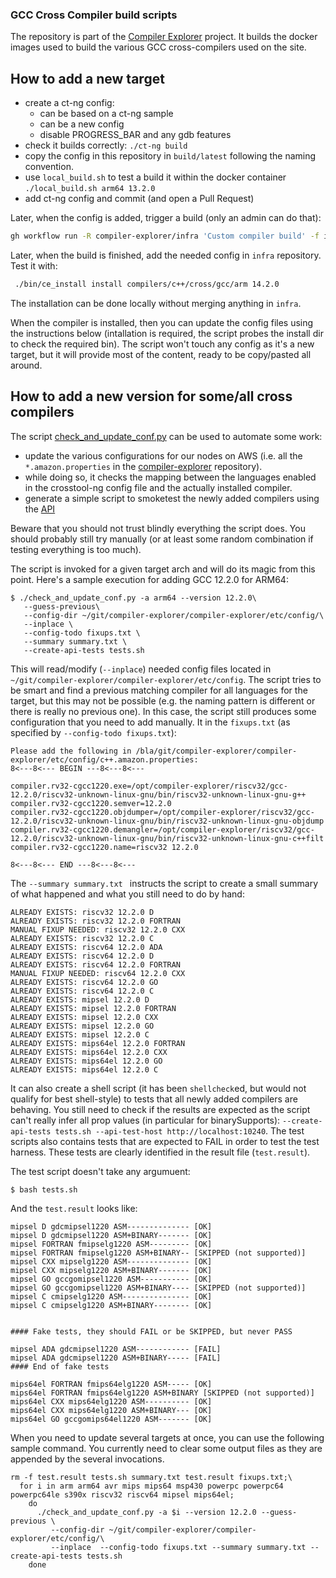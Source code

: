 ### GCC Cross Compiler build scripts

The repository is part of the [Compiler Explorer](https://godbolt.org/) project. It builds
the docker images used to build the various GCC cross-compilers used on the site.

## How to add a new target

- create a ct-ng config:
  - can be based on a ct-ng sample
  - can be a new config
  - disable PROGRESS_BAR and any gdb features
- check it builds correctly:
  `./ct-ng build`
- copy the config in this repository in `build/latest` following the naming convention.
- use `local_build.sh` to test a build it within the docker container
  `./local_build.sh arm64 13.2.0`
- add ct-ng config and commit (and open a Pull Request)

Later, when the config is added, trigger a build (only an admin can do that):

``` sh
gh workflow run -R compiler-explorer/infra 'Custom compiler build' -f image=gcc-cross -f version="arm64 14.2.0"
```

Later, when the build is finished, add the needed config in `infra` repository. Test it with:

``` sh
 ./bin/ce_install install compilers/c++/cross/gcc/arm 14.2.0
```
The installation can be done locally without merging anything in `infra`.

When the compiler is installed, then you can update the config files using the
instructions below (intallation is required, the script probes the install dir to check the required bin).
The script won't touch any config as it's a new target, but
it will provide most of the content, ready to be copy/pasted all around.

## How to add a new version for some/all cross compilers

The script [check_and_update_conf.py](./check_and_update_conf.py) can be used to automate some work:
- update the various configurations for our nodes on AWS (i.e. all the
  `*.amazon.properties` in the
  [compiler-explorer](https://github.com/compiler-explorer/compiler-explorer/tree/main/etc/config)
  repository).
- while doing so, it checks the mapping between the languages enabled in the
  crosstool-ng config file and the actually installed compiler.
- generate a simple script to smoketest the newly added compilers using the
  [API](https://github.com/compiler-explorer/compiler-explorer/blob/main/docs/API.md)

Beware that you should not trust blindly everything the script does. You should
probably still try manually (or at least some random combination if testing
everything is too much).

The script is invoked for a given target arch and will do its magic from this point. Here's a sample execution for adding GCC 12.2.0 for ARM64:

```
$ ./check_and_update_conf.py -a arm64 --version 12.2.0\
   --guess-previous\
   --config-dir ~/git/compiler-explorer/compiler-explorer/etc/config/\
   --inplace \
   --config-todo fixups.txt \
   --summary summary.txt \
   --create-api-tests tests.sh
```

This will read/modify (`--inplace`) needed config files located in
`~/git/compiler-explorer/compiler-explorer/etc/config`. The script tries to be
smart and find a previous matching compiler for all languages for the target,
but this may not be possible (e.g. the naming pattern is different or there is
really no previous one). In this case, the script still produces some
configuration that you need to add manually. It in the `fixups.txt` (as
specified by `--config-todo fixups.txt`):

```
Please add the following in /bla/git/compiler-explorer/compiler-explorer/etc/config/c++.amazon.properties:
8<---8<--- BEGIN ---8<---8<---

compiler.rv32-cgcc1220.exe=/opt/compiler-explorer/riscv32/gcc-12.2.0/riscv32-unknown-linux-gnu/bin/riscv32-unknown-linux-gnu-g++
compiler.rv32-cgcc1220.semver=12.2.0
compiler.rv32-cgcc1220.objdumper=/opt/compiler-explorer/riscv32/gcc-12.2.0/riscv32-unknown-linux-gnu/bin/riscv32-unknown-linux-gnu-objdump
compiler.rv32-cgcc1220.demangler=/opt/compiler-explorer/riscv32/gcc-12.2.0/riscv32-unknown-linux-gnu/bin/riscv32-unknown-linux-gnu-c++filt
compiler.rv32-cgcc1220.name=riscv32 12.2.0

8<---8<--- END ---8<---8<---
```

The `--summary summary.txt ` instructs the script to create a small summary of what happened and what you still need to do by hand:

```
ALREADY EXISTS: riscv32 12.2.0 D
ALREADY EXISTS: riscv32 12.2.0 FORTRAN
MANUAL FIXUP NEEDED: riscv32 12.2.0 CXX
ALREADY EXISTS: riscv32 12.2.0 C
ALREADY EXISTS: riscv64 12.2.0 ADA
ALREADY EXISTS: riscv64 12.2.0 D
ALREADY EXISTS: riscv64 12.2.0 FORTRAN
MANUAL FIXUP NEEDED: riscv64 12.2.0 CXX
ALREADY EXISTS: riscv64 12.2.0 GO
ALREADY EXISTS: riscv64 12.2.0 C
ALREADY EXISTS: mipsel 12.2.0 D
ALREADY EXISTS: mipsel 12.2.0 FORTRAN
ALREADY EXISTS: mipsel 12.2.0 CXX
ALREADY EXISTS: mipsel 12.2.0 GO
ALREADY EXISTS: mipsel 12.2.0 C
ALREADY EXISTS: mips64el 12.2.0 FORTRAN
ALREADY EXISTS: mips64el 12.2.0 CXX
ALREADY EXISTS: mips64el 12.2.0 GO
ALREADY EXISTS: mips64el 12.2.0 C
```

It can also create a shell script (it has been `shellcheck`ed, but would not
qualify for best shell-style) to tests that all newly added compilers are
behaving. You still need to check if the results are expected as the script
can't really infer all prop values (in particular for binarySupports):
`--create-api-tests tests.sh --api-test-host http://localhost:10240`. The test
scripts also contains tests that are expected to FAIL in order to test the test
harness. These tests are clearly identified in the result file (`test.result`).

The test script doesn't take any argumuent:
```
$ bash tests.sh
```

And the `test.result` looks like:

```
mipsel D gdcmipsel1220 ASM-------------- [OK]
mipsel D gdcmipsel1220 ASM+BINARY------- [OK]
mipsel FORTRAN fmipselg1220 ASM--------- [OK]
mipsel FORTRAN fmipselg1220 ASM+BINARY-- [SKIPPED (not supported)]
mipsel CXX mipselg1220 ASM-------------- [OK]
mipsel CXX mipselg1220 ASM+BINARY------- [OK]
mipsel GO gccgomipsel1220 ASM----------- [OK]
mipsel GO gccgomipsel1220 ASM+BINARY---- [SKIPPED (not supported)]
mipsel C cmipselg1220 ASM--------------- [OK]
mipsel C cmipselg1220 ASM+BINARY-------- [OK]


#### Fake tests, they should FAIL or be SKIPPED, but never PASS

mipsel ADA gdcmipsel1220 ASM------------ [FAIL]
mipsel ADA gdcmipsel1220 ASM+BINARY----- [FAIL]
#### End of fake tests

mips64el FORTRAN fmips64elg1220 ASM----- [OK]
mips64el FORTRAN fmips64elg1220 ASM+BINARY [SKIPPED (not supported)]
mips64el CXX mips64elg1220 ASM---------- [OK]
mips64el CXX mips64elg1220 ASM+BINARY--- [OK]
mips64el GO gccgomips64el1220 ASM------- [OK]
```

When you need to update several targets at once, you can use the following
sample command. You currently need to clear some output files as they are
appended by the several invocations.

```
rm -f test.result tests.sh summary.txt test.result fixups.txt;\
  for i in arm arm64 avr mips mips64 msp430 powerpc powerpc64 powerpc64le s390x riscv32 riscv64 mipsel mips64el;
    do
      ./check_and_update_conf.py -a $i --version 12.2.0 --guess-previous \
         --config-dir ~/git/compiler-explorer/compiler-explorer/etc/config/\
         --inplace  --config-todo fixups.txt --summary summary.txt --create-api-tests tests.sh
    done
```



